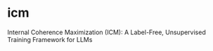 # icm
Internal Coherence Maximization (ICM): A Label-Free, Unsupervised Training Framework for LLMs
